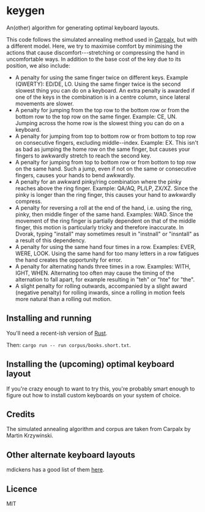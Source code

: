 # keygen

An(other) algorithm for generating optimal keyboard layouts.

This code follows the simulated annealing method used in [Carpalx](http://mkweb.bcgsc.ca/carpalx/?simulated_annealing), but with a different model. Here, we try to maximise comfort by minimising the actions that cause discomfort---stretching or compressing the hand in uncomfortable ways. In addition to the base cost of the key due to its position, we also include:

* A penalty for using the same finger twice on different keys. Example (QWERTY): ED/DE, LO. Using the same finger twice is the second slowest thing you can do on a keyboard. An extra penalty is awarded if one of the keys in the combination is in a centre column, since lateral movements are slower.
* A penalty for jumping from the top row to the bottom row or from the bottom row to the top row on the same finger. Example: CE, UN. Jumping across the home row is the slowest thing you can do on a keyboard.
* A penalty for jumping from top to bottom row or from bottom to top row on consecutive fingers, excluding middle--index. Example: EX. This isn't as bad as jumping the home row on the same finger, but causes your fingers to awkwardly stretch to reach the second key.
* A penalty for jumping from top to bottom row or from bottom to top row on the same hand. Such a jump, even if not on the same or consecutive fingers, causes your hands to bend awkwardly.
* A penalty for an awkward pinky/ring combination where the pinky reaches above the ring finger. Example: QA/AQ, PL/LP, ZX/XZ. Since the pinky is longer than the ring finger, this causes your hand to awkwardly compress.
* A penalty for reversing a roll at the end of the hand, i.e. using the ring, pinky, then middle finger of the same hand. Examples: WAD. Since the movement of the ring finger is partially dependent on that of the middle finger, this motion is particularly tricky and therefore inaccurate. In Dvorak, typing "install" may sometimes result in "instnall" or "insntall" as a result of this dependency.
* A penalty for using the same hand four times in a row. Examples: EVER, WERE, LOOK. Using the same hand for too many letters in a row fatigues the hand creates the opportunity for error.
* A penalty for alternating hands three times in a row. Examples: WITH, IGHT, WHEN. Alternating too often may cause the timing of the alternation to fall apart, for example resulting in "teh" or "hte" for "the".
* A slight penalty for rolling outwards, accompanied by a slight award (negative penalty) for rolling inwards, since a rolling in motion feels more natural than a rolling out motion.

## Installing and running

You'll need a recent-ish version of [Rust](https://www.rust-lang.org/).

Then: `cargo run -- run corpus/books.short.txt`.

## Installing the (upcoming) optimal keyboard layout

If you're crazy enough to want to try this, you're probably smart enough to figure out how to install custom keyboards on your system of choice.

## Credits

The simulated annealing algorithm and corpus are taken from Carpalx by Martin Krzywinski.

## Other alternate keyboard layouts

mdickens has a good list of them [here](http://mdickens.me/typing/alternative_layouts.html).

## Licence

MIT